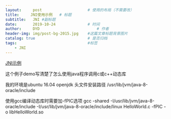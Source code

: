 ```yaml
---
layout:     post   				    # 使用的布局（不需要改）
title:     JNI使用示例   # 标题
subtitle:   JNI #副标题
date:       2019-10-24 				# 时间
author:     DYD 						# 作者
header-img: img/post-bg-2015.jpg 	#这篇文章标题背景图片
catalog: true 						# 是否归档
tags:								#标签
    - JNI 
---
```


[JNI示例](https://blog.csdn.net/fengqiaoyebo2008/article/details/6210499)

这个例子demo写清楚了怎么使用java程序调用c或c++动态库

我的环境是ubuntu 16.04 
openjdk 头文件安装路径
/usr/lib/jvm/java-8-oracle/include

使用gcc编译动态库时需要加-fPIC选项
gcc -shared -I/usr/lib/jvm/java-8-oracle/include -I/usr/lib/jvm/java-8-oracle/include/linux HelloWorld.c -fPIC -o libHelloWorld.so

